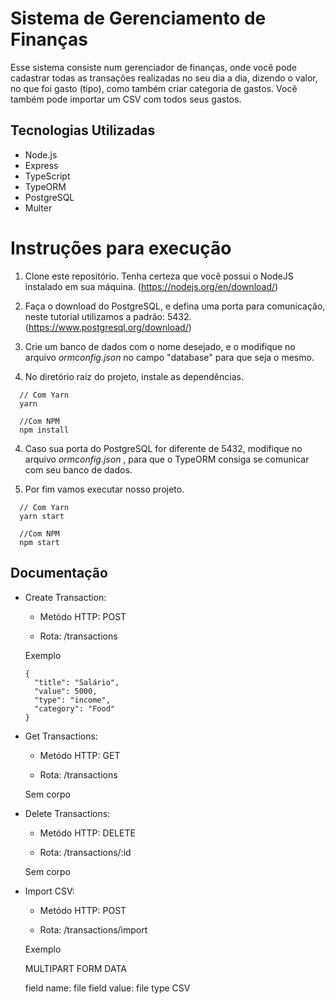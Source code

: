 # Sistema de Gerenciamento de Finanças

Esse sistema consiste num gerenciador de finanças, onde você pode cadastrar todas as transações realizadas no seu dia a dia, dizendo o valor, no que foi gasto (tipo), como também criar categoria de gastos. Você também pode importar um CSV com todos seus gastos.

## Tecnologias Utilizadas
- Node.js
- Express
- TypeScript
- TypeORM
- PostgreSQL
- Multer

# Instruções para execução

1. Clone este repositório. Tenha certeza que você possui o NodeJS instalado em sua máquina. (https://nodejs.org/en/download/)

2.  Faça o download do PostgreSQL, e defina uma porta para comunicação, neste tutorial utilizamos a padrão: 5432. (https://www.postgresql.org/download/)

3. Crie um banco de dados com o nome desejado, e o modifique no arquivo *ormconfig.json* no campo "database" para que seja o mesmo.

3. No diretório raíz do projeto, instale as dependências.

```
  // Com Yarn
  yarn

  //Com NPM
  npm install
```

4. Caso sua porta do PostgreSQL for diferente de 5432, modifique no arquivo *ormconfig.json* , para que o TypeORM consiga se comunicar com seu banco de dados.

5. Por fim vamos executar nosso projeto.

```
  // Com Yarn
  yarn start

  //Com NPM
  npm start
```

## Documentação

- Create Transaction:
  - Metódo HTTP: POST

  - Rota: /transactions

  Exemplo

  ```
  {
	"title": "Salário",
	"value": 5000,
	"type": "income",
	"category": "Food"
  }
  ```

- Get Transactions:
  - Metódo HTTP: GET

  - Rota: /transactions

  Sem corpo

- Delete Transactions:
  - Metódo HTTP: DELETE

  - Rota: /transactions/:id

  Sem corpo

- Import CSV:
  - Metódo HTTP: POST

  - Rota: /transactions/import

  Exemplo

  MULTIPART FORM DATA

  field name: file
  field value: file type CSV
